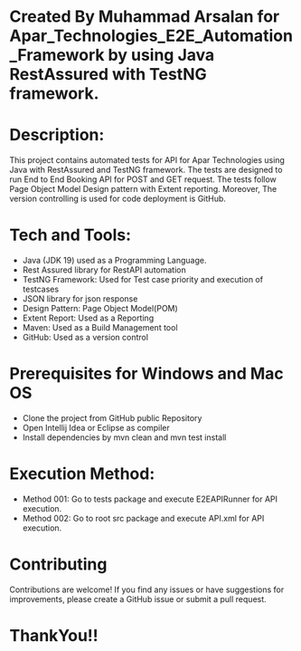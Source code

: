 # Created By Muhammad Arsalan for Apar_Technologies_E2E_Automation_Framework by using Java RestAssured with TestNG framework.
# Description:
This project contains automated tests for API for Apar Technologies using Java with RestAssured and TestNG framework. 
The tests are designed to run End to End Booking API for POST and GET request.
The tests follow Page Object Model Design pattern with Extent reporting. Moreover, The version controlling is used for code deployment is GitHub.


# Tech and Tools:

* Java (JDK 19) used as a Programming Language.
* Rest Assured library for RestAPI automation
* TestNG Framework: Used for Test case priority and execution of testcases
* JSON library for json response
* Design Pattern: Page Object Model(POM)
* Extent Report: Used as a Reporting
* Maven: Used as a Build Management tool
* GitHub: Used as a version control


# Prerequisites for Windows and Mac OS

* Clone the project from GitHub public Repository
* Open Intellij Idea or Eclipse as compiler
* Install dependencies by mvn clean and mvn test install

# Execution Method:

* Method 001: Go to tests package and execute E2EAPIRunner for API execution.
* Method 002: Go to root src package and execute API.xml for API execution.



# Contributing
Contributions are welcome! If you find any issues or have suggestions for improvements, please create a GitHub issue or submit a pull request.

# ThankYou!!
